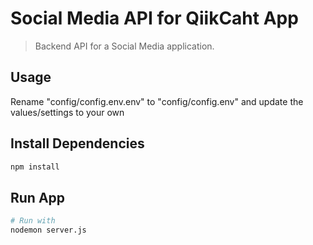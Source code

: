 # Social Media API for QiikCaht App

> Backend API for a Social Media application.

## Usage

Rename "config/config.env.env" to "config/config.env" and update the values/settings to your own

## Install Dependencies

```bash
npm install
```

## Run App

```bash
# Run with
nodemon server.js
```



